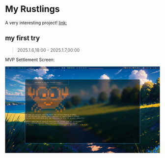# My Rustlings

A very interesting project! [link:](https://github.com/rust-lang/rustlings)

## my first try

> 2025.1.6,18:00 - 2025.1.7,00:00

MVP Settlement Screen:   

![](./assets/1.png)
